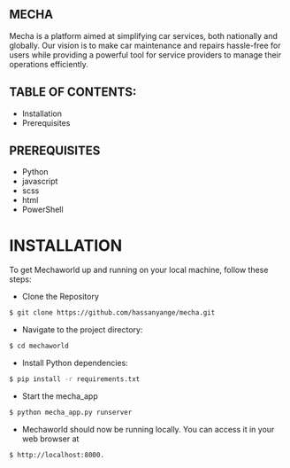 ##  MECHA
Mecha is a platform aimed at simplifying car services, both nationally and globally. Our vision is to make car maintenance and repairs hassle-free for users while providing a powerful tool for service providers to manage their operations efficiently. 

## TABLE OF CONTENTS:
* Installation
* Prerequisites

## PREREQUISITES
* Python
* javascript
* scss
* html
* PowerShell


# INSTALLATION
To get Mechaworld up and running on your local machine, follow these steps:

* Clone the Repository
``` sh
$ git clone https://github.com/hassanyange/mecha.git
```

* Navigate to the project directory:
``` sh
$ cd mechaworld
```

* Install Python dependencies:
```sh
$ pip install -r requirements.txt
```
* Start the mecha_app
```sh
$ python mecha_app.py runserver
```
* Mechaworld should now be running locally. You can access it in your web browser at
```sh
$ http://localhost:8000.
```

